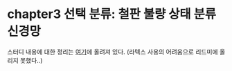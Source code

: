 # chapter3 선택 분류: 철판 불량 상태 분류 신경망

스터디 내용에 대한 정리는 [여기](https://kim-seoyoung.github.io/dl%20with%20numpy/pythondlch3/)에 올려져 있다. (라텍스 사용의 어려움으로 리드미에 올리지 못했다..)